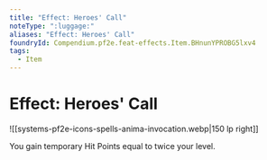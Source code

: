 ```yaml
---
title: "Effect: Heroes' Call"
noteType: ":luggage:"
aliases: "Effect: Heroes' Call"
foundryId: Compendium.pf2e.feat-effects.Item.BHnunYPROBG5lxv4
tags:
  - Item
---
```


# Effect: Heroes' Call
![[systems-pf2e-icons-spells-anima-invocation.webp|150 lp right]]

You gain temporary Hit Points equal to twice your level.
